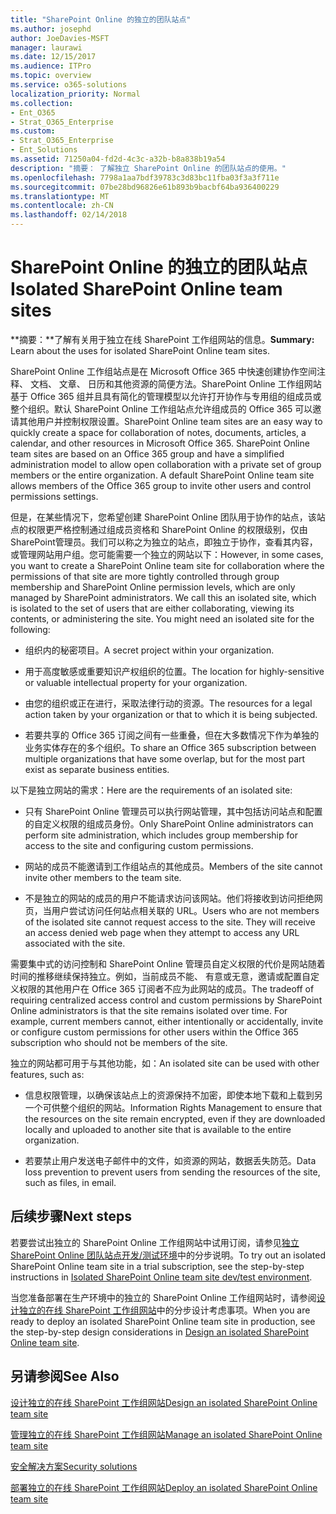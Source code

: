 ```yaml
---
title: "SharePoint Online 的独立的团队站点"
ms.author: josephd
author: JoeDavies-MSFT
manager: laurawi
ms.date: 12/15/2017
ms.audience: ITPro
ms.topic: overview
ms.service: o365-solutions
localization_priority: Normal
ms.collection:
- Ent_O365
- Strat_O365_Enterprise
ms.custom:
- Strat_O365_Enterprise
- Ent_Solutions
ms.assetid: 71250a04-fd2d-4c3c-a32b-b8a838b19a54
description: "摘要： 了解独立 SharePoint Online 的团队站点的使用。"
ms.openlocfilehash: 7798a1aa7bdf39783c3d83bc11fba03f3a3f711e
ms.sourcegitcommit: 07be28bd96826e61b893b9bacbf64ba936400229
ms.translationtype: MT
ms.contentlocale: zh-CN
ms.lasthandoff: 02/14/2018
---
```

# <a name="isolated-sharepoint-online-team-sites"></a><span data-ttu-id="c39be-103">SharePoint Online 的独立的团队站点</span><span class="sxs-lookup"><span data-stu-id="c39be-103">Isolated SharePoint Online team sites</span></span>

 <span data-ttu-id="c39be-104">**摘要：**了解有关用于独立在线 SharePoint 工作组网站的信息。</span><span class="sxs-lookup"><span data-stu-id="c39be-104">**Summary:** Learn about the uses for isolated SharePoint Online team sites.</span></span>
  
<span data-ttu-id="c39be-p101">SharePoint Online 工作组站点是在 Microsoft Office 365 中快速创建协作空间注释、 文档、 文章、 日历和其他资源的简便方法。SharePoint Online 工作组网站基于 Office 365 组并且具有简化的管理模型以允许打开协作与专用组的组成员或整个组织。默认 SharePoint Online 工作组站点允许组成员的 Office 365 可以邀请其他用户并控制权限设置。</span><span class="sxs-lookup"><span data-stu-id="c39be-p101">SharePoint Online team sites are an easy way to quickly create a space for collaboration of notes, documents, articles, a calendar, and other resources in Microsoft Office 365. SharePoint Online team sites are based on an Office 365 group and have a simplified administration model to allow open collaboration with a private set of group members or the entire organization. A default SharePoint Online team site allows members of the Office 365 group to invite other users and control permissions settings.</span></span>
  
<span data-ttu-id="c39be-p102">但是，在某些情况下，您希望创建 SharePoint Online 团队用于协作的站点，该站点的权限更严格控制通过组成员资格和 SharePoint Online 的权限级别，仅由 SharePoint管理员。我们可以称之为独立的站点，即独立于协作，查看其内容，或管理网站用户组。您可能需要一个独立的网站以下：</span><span class="sxs-lookup"><span data-stu-id="c39be-p102">However, in some cases, you want to create a SharePoint Online team site for collaboration where the permissions of that site are more tightly controlled through group membership and SharePoint Online permission levels, which are only managed by SharePoint administrators. We call this an isolated site, which is isolated to the set of users that are either collaborating, viewing its contents, or administering the site. You might need an isolated site for the following:</span></span>
  
- <span data-ttu-id="c39be-111">组织内的秘密项目。</span><span class="sxs-lookup"><span data-stu-id="c39be-111">A secret project within your organization.</span></span>
    
- <span data-ttu-id="c39be-112">用于高度敏感或重要知识产权组织的位置。</span><span class="sxs-lookup"><span data-stu-id="c39be-112">The location for highly-sensitive or valuable intellectual property for your organization.</span></span>
    
- <span data-ttu-id="c39be-113">由您的组织或正在进行，采取法律行动的资源。</span><span class="sxs-lookup"><span data-stu-id="c39be-113">The resources for a legal action taken by your organization or that to which it is being subjected.</span></span>
    
- <span data-ttu-id="c39be-114">若要共享的 Office 365 订阅之间有一些重叠，但在大多数情况下作为单独的业务实体存在的多个组织。</span><span class="sxs-lookup"><span data-stu-id="c39be-114">To share an Office 365 subscription between multiple organizations that have some overlap, but for the most part exist as separate business entities.</span></span>
    
<span data-ttu-id="c39be-115">以下是独立网站的需求：</span><span class="sxs-lookup"><span data-stu-id="c39be-115">Here are the requirements of an isolated site:</span></span>
  
- <span data-ttu-id="c39be-116">只有 SharePoint Online 管理员可以执行网站管理，其中包括访问站点和配置的自定义权限的组成员身份。</span><span class="sxs-lookup"><span data-stu-id="c39be-116">Only SharePoint Online administrators can perform site administration, which includes group membership for access to the site and configuring custom permissions.</span></span>
    
- <span data-ttu-id="c39be-117">网站的成员不能邀请到工作组站点的其他成员。</span><span class="sxs-lookup"><span data-stu-id="c39be-117">Members of the site cannot invite other members to the team site.</span></span>
    
- <span data-ttu-id="c39be-p103">不是独立的网站的成员的用户不能请求访问该网站。他们将接收到访问拒绝网页，当用户尝试访问任何站点相关联的 URL。</span><span class="sxs-lookup"><span data-stu-id="c39be-p103">Users who are not members of the isolated site cannot request access to the site. They will receive an access denied web page when they attempt to access any URL associated with the site.</span></span>
    
<span data-ttu-id="c39be-p104">需要集中式的访问控制和 SharePoint Online 管理员自定义权限的代价是网站随着时间的推移继续保持独立。例如，当前成员不能、 有意或无意，邀请或配置自定义权限的其他用户在 Office 365 订阅者不应为此网站的成员。</span><span class="sxs-lookup"><span data-stu-id="c39be-p104">The tradeoff of requiring centralized access control and custom permissions by SharePoint Online administrators is that the site remains isolated over time. For example, current members cannot, either intentionally or accidentally, invite or configure custom permissions for other users within the Office 365 subscription who should not be members of the site.</span></span>
  
<span data-ttu-id="c39be-122">独立的网站都可用于与其他功能，如：</span><span class="sxs-lookup"><span data-stu-id="c39be-122">An isolated site can be used with other features, such as:</span></span>
  
- <span data-ttu-id="c39be-123">信息权限管理，以确保该站点上的资源保持不加密，即使本地下载和上载到另一个可供整个组织的网站。</span><span class="sxs-lookup"><span data-stu-id="c39be-123">Information Rights Management to ensure that the resources on the site remain encrypted, even if they are downloaded locally and uploaded to another site that is available to the entire organization.</span></span>
    
- <span data-ttu-id="c39be-124">若要禁止用户发送电子邮件中的文件，如资源的网站，数据丢失防范。</span><span class="sxs-lookup"><span data-stu-id="c39be-124">Data loss prevention to prevent users from sending the resources of the site, such as files, in email.</span></span>
    
## <a name="next-steps"></a><span data-ttu-id="c39be-125">后续步骤</span><span class="sxs-lookup"><span data-stu-id="c39be-125">Next steps</span></span>

<span data-ttu-id="c39be-126">若要尝试出独立的 SharePoint Online 工作组网站中试用订阅，请参见[独立 SharePoint Online 团队站点开发/测试环境](isolated-sharepoint-online-team-site-dev-test-environment.md)中的分步说明。</span><span class="sxs-lookup"><span data-stu-id="c39be-126">To try out an isolated SharePoint Online team site in a trial subscription, see the step-by-step instructions in [Isolated SharePoint Online team site dev/test environment](isolated-sharepoint-online-team-site-dev-test-environment.md).</span></span>
  
<span data-ttu-id="c39be-127">当您准备部署在生产环境中的独立的 SharePoint Online 工作组网站时，请参阅[设计独立的在线 SharePoint 工作组网站](design-an-isolated-sharepoint-online-team-site.md)中的分步设计考虑事项。</span><span class="sxs-lookup"><span data-stu-id="c39be-127">When you are ready to deploy an isolated SharePoint Online team site in production, see the step-by-step design considerations in [Design an isolated SharePoint Online team site](design-an-isolated-sharepoint-online-team-site.md).</span></span>
  
## <a name="see-also"></a><span data-ttu-id="c39be-128">另请参阅</span><span class="sxs-lookup"><span data-stu-id="c39be-128">See Also</span></span>

[<span data-ttu-id="c39be-129">设计独立的在线 SharePoint 工作组网站</span><span class="sxs-lookup"><span data-stu-id="c39be-129">Design an isolated SharePoint Online team site</span></span>](design-an-isolated-sharepoint-online-team-site.md)
  
[<span data-ttu-id="c39be-130">管理独立的在线 SharePoint 工作组网站</span><span class="sxs-lookup"><span data-stu-id="c39be-130">Manage an isolated SharePoint Online team site</span></span>](manage-an-isolated-sharepoint-online-team-site.md)
  
[<span data-ttu-id="c39be-131">安全解决方案</span><span class="sxs-lookup"><span data-stu-id="c39be-131">Security solutions</span></span>](security-solutions.md)

[<span data-ttu-id="c39be-132">部署独立的在线 SharePoint 工作组网站</span><span class="sxs-lookup"><span data-stu-id="c39be-132">Deploy an isolated SharePoint Online team site</span></span>](deploy-an-isolated-sharepoint-online-team-site.md)


